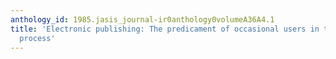 ```yaml
---
anthology_id: 1985.jasis_journal-ir0anthology0volumeA36A4.1
title: 'Electronic publishing: The predicament of occasional users in the editorial
  process'
---
```

